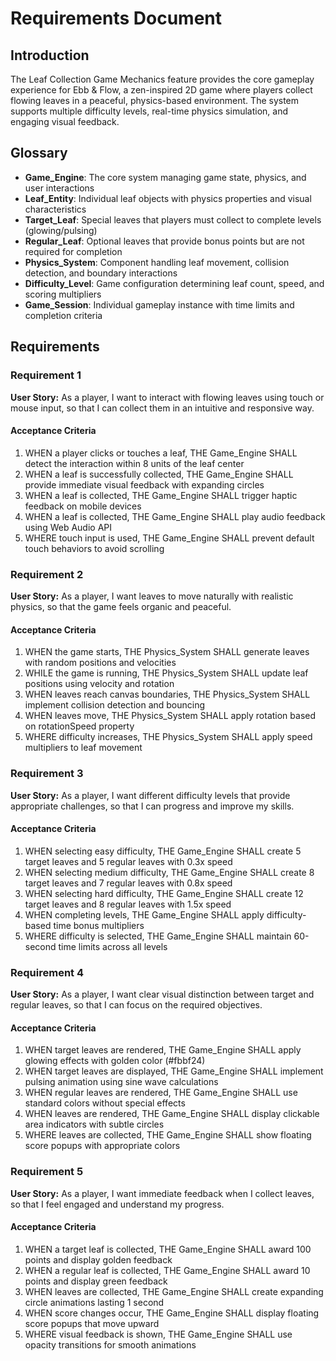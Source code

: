 # Requirements Document

## Introduction

The Leaf Collection Game Mechanics feature provides the core gameplay experience for Ebb & Flow, a zen-inspired 2D game where players collect flowing leaves in a peaceful, physics-based environment. The system supports multiple difficulty levels, real-time physics simulation, and engaging visual feedback.

## Glossary

- **Game_Engine**: The core system managing game state, physics, and user interactions
- **Leaf_Entity**: Individual leaf objects with physics properties and visual characteristics
- **Target_Leaf**: Special leaves that players must collect to complete levels (glowing/pulsing)
- **Regular_Leaf**: Optional leaves that provide bonus points but are not required for completion
- **Physics_System**: Component handling leaf movement, collision detection, and boundary interactions
- **Difficulty_Level**: Game configuration determining leaf count, speed, and scoring multipliers
- **Game_Session**: Individual gameplay instance with time limits and completion criteria

## Requirements

### Requirement 1

**User Story:** As a player, I want to interact with flowing leaves using touch or mouse input, so that I can collect them in an intuitive and responsive way.

#### Acceptance Criteria

1. WHEN a player clicks or touches a leaf, THE Game_Engine SHALL detect the interaction within 8 units of the leaf center
2. WHEN a leaf is successfully collected, THE Game_Engine SHALL provide immediate visual feedback with expanding circles
3. WHEN a leaf is collected, THE Game_Engine SHALL trigger haptic feedback on mobile devices
4. WHEN a leaf is collected, THE Game_Engine SHALL play audio feedback using Web Audio API
5. WHERE touch input is used, THE Game_Engine SHALL prevent default touch behaviors to avoid scrolling

### Requirement 2

**User Story:** As a player, I want leaves to move naturally with realistic physics, so that the game feels organic and peaceful.

#### Acceptance Criteria

1. WHEN the game starts, THE Physics_System SHALL generate leaves with random positions and velocities
2. WHILE the game is running, THE Physics_System SHALL update leaf positions using velocity and rotation
3. WHEN leaves reach canvas boundaries, THE Physics_System SHALL implement collision detection and bouncing
4. WHEN leaves move, THE Physics_System SHALL apply rotation based on rotationSpeed property
5. WHERE difficulty increases, THE Physics_System SHALL apply speed multipliers to leaf movement

### Requirement 3

**User Story:** As a player, I want different difficulty levels that provide appropriate challenges, so that I can progress and improve my skills.

#### Acceptance Criteria

1. WHEN selecting easy difficulty, THE Game_Engine SHALL create 5 target leaves and 5 regular leaves with 0.3x speed
2. WHEN selecting medium difficulty, THE Game_Engine SHALL create 8 target leaves and 7 regular leaves with 0.8x speed
3. WHEN selecting hard difficulty, THE Game_Engine SHALL create 12 target leaves and 8 regular leaves with 1.5x speed
4. WHEN completing levels, THE Game_Engine SHALL apply difficulty-based time bonus multipliers
5. WHERE difficulty is selected, THE Game_Engine SHALL maintain 60-second time limits across all levels

### Requirement 4

**User Story:** As a player, I want clear visual distinction between target and regular leaves, so that I can focus on the required objectives.

#### Acceptance Criteria

1. WHEN target leaves are rendered, THE Game_Engine SHALL apply glowing effects with golden color (#fbbf24)
2. WHEN target leaves are displayed, THE Game_Engine SHALL implement pulsing animation using sine wave calculations
3. WHEN regular leaves are rendered, THE Game_Engine SHALL use standard colors without special effects
4. WHEN leaves are rendered, THE Game_Engine SHALL display clickable area indicators with subtle circles
5. WHERE leaves are collected, THE Game_Engine SHALL show floating score popups with appropriate colors

### Requirement 5

**User Story:** As a player, I want immediate feedback when I collect leaves, so that I feel engaged and understand my progress.

#### Acceptance Criteria

1. WHEN a target leaf is collected, THE Game_Engine SHALL award 100 points and display golden feedback
2. WHEN a regular leaf is collected, THE Game_Engine SHALL award 10 points and display green feedback
3. WHEN leaves are collected, THE Game_Engine SHALL create expanding circle animations lasting 1 second
4. WHEN score changes occur, THE Game_Engine SHALL display floating score popups that move upward
5. WHERE visual feedback is shown, THE Game_Engine SHALL use opacity transitions for smooth animations
